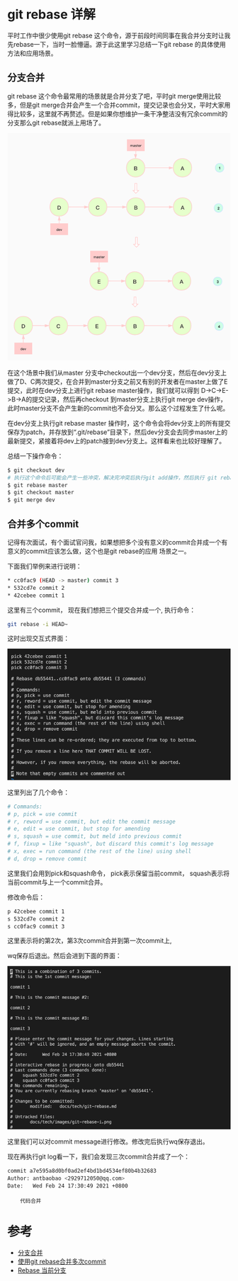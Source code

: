 # git rebase 详解
平时工作中很少使用git rebase 这个命令，源于前段时间同事在我合并分支时让我先rebase一下，当时一脸懵逼。源于此这里学习总结一下git rebase 的具体使用方法和应用场景。
## 分支合并
git rebase 这个命令最常用的场景就是合并分支了吧，平时git merge使用比较多，但是git merge合并会产生一个合并commit，提交记录也会分叉，平时大家用得比较多，这里就不再赘述。但是如果你想维护一条干净整洁没有冗余commit的分支那么git rebase就派上用场了。

![git-rebase.png](./images/git-rebase.jpg)

在这个场景中我们从master 分支中checkout出一个dev分支，然后在dev分支上做了D、C两次提交，在合并到master分支之前又有别的开发者在master上做了E提交，此时在dev分支上进行git rebase master操作，我们就可以得到 D->C->E->B->A的提交记录，然后再checkout 到master分支上执行git merge dev操作，此时master分支不会产生新的commit也不会分叉。那么这个过程发生了什么呢。

在dev分支上执行git rebase master 操作时，这个命令会将dev分支上的所有提交保存为patch，并存放到“.git/rebase”目录下，然后dev分支会去同步master上的最新提交，紧接着将dev上的patch接到dev分支上。这样看来也比较好理解了。

总结一下操作命令：

```bash
$ git checkout dev
# 执行这个命令后可能会产生一些冲突，解决完冲突后执行git add操作，然后执行 git rebase --continue
$ git rebase master
$ git checkout master
$ git merge dev
```
## 合并多个commit
记得有次面试，有个面试官问我，如果想把多个没有意义的commit合并成一个有意义的commit应该怎么做，这个也是git rebase的应用
场景之一。

下面我们举例来进行说明：

```bash
* cc0fac9 (HEAD -> master) commit 3
* 532cd7e commit 2
* 42cebee commit 1
```
这里有三个commit， 现在我们想把三个提交合并成一个,
执行命令：
```bash
git rebase -i HEAD~
```
这时出现交互式界面：

![git-rebase-i](./images/git-rebase-i.png)

这里列出了几个命令：

```bash
# Commands:
# p, pick = use commit
# r, reword = use commit, but edit the commit message
# e, edit = use commit, but stop for amending
# s, squash = use commit, but meld into previous commit
# f, fixup = like "squash", but discard this commit's log message
# x, exec = run command (the rest of the line) using shell
# d, drop = remove commit
```

这里我们会用到pick和squash命令，
pick表示保留当前commit，
squash表示将当前commit与上一个commit合并。

修改命令后：

```bash
p 42cebee commit 1
s 532cd7e commit 2
s cc0fac9 commit 3
```
这里表示将的第2次，第3次commit合并到第一次commit上,

wq保存后退出。然后会进到下面的界面：

![git-rebase-commit](./images/git-rebase-commit.png)

这里我们可以对commit message进行修改。修改完后执行wq保存退出。

现在再执行git log看一下，我们会发现三次commit合并成了一个：

```bash
commit a7e595a8d0bf0ad2ef4bd1bd4534ef80b4b32683
Author: antbaobao <2929712050@qq.com>
Date:   Wed Feb 24 17:30:49 2021 +0800

    代码合并
```

# 参考
* [分支合并](http://gitbook.liuhui998.com/4_2.html)
* [使用git rebase合并多次commit](https://juejin.cn/post/6844903600976576519)
* [Rebase 当前分支](https://www.liaoxuefeng.com/wiki/896043488029600/1216289527823648)
